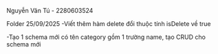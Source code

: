 Nguyễn Văn Tú - 2280603524

Folder 25/09/2025
-Viết thêm hàm delete đổi thuộc tính isDelete về true

-Tạo 1 schema mới có tên category gồm 1 trường name, tạo CRUD cho schema mới

